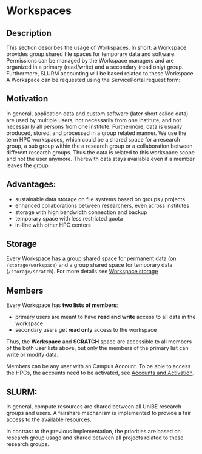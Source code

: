 # Workspaces

## Description

This section describes the usage of Workspaces. 
In short: a Workspace provides group shared file spaces for temporary data and software. Permissions can be managed by the Workspace managers and are organized in a primary (read/write) and a secondary (read only) group. Furthermore, SLURM accounting will be based related to these Workspace. 
A Workspace can be requested using the ServicePortal request form:

[//]: # (TODO provide link to the application page)

## Motivation

In general, application data and custom software (later short called data) are used by multiple users, not necessarily from one institute, and not necessarily all persons from one institute. 
Furthermore, data is usually produced, stored, and processed in a group related manner. 
We use the term HPC workspaces, which could be a shared space for a research group, a sub group within the a research group or a collaboration between different research groups.
Thus the data is related to this workspace scope and not the user anymore. Therewith data stays available even if a member leaves the group.


## Advantages:
- sustainable data storage on file systems based on groups / projects
- enhanced collaborations between researchers, even across institutes
- storage with high bandwidth connection and backup
- temporary space with less restricted quota
- in-line with other HPC centers

## Storage
Every Workspace has a group shared space for permanent data (on `/storage/workspace`) and a group shared space for temporary data (`/storage/scratch`). 
For more details see [Workspace storage](../hpc-workspaces/storage.md)

## Members
Every Workspace has **two lists of members**:

- primary users are meant to have **read and write** access to all data in the workspace
- secondary users get **read only** access to the workspace

Thus, the **Workspace** and **SCRATCH** space are accessible to all members of the both user lists above, but only the members of the primary list can write or modify data. 

Members can be any user with an Campus Account. To be able to access the HPCs, the accounts need to be activated, see [Accounts and Activation](account.md).

## SLURM: 
In general, compute resources are shared between all UniBE research groups and users. 
A fairshare mechanism is implemented to provide a fair access to the available resources. 

[//]: # (TODO link to fairshare description)

In contrast to the previous implementation, the priorities are based on research group usage and shared between all projects related to these research groups. 

[//]: # (TODO how do we implement?)
